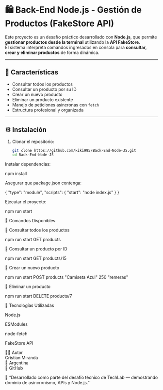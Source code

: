 # 🛍️ Back-End Node.js - Gestión de Productos (FakeStore API)

Este proyecto es un desafío práctico desarrollado con **Node.js**, que permite **gestionar productos desde la terminal** utilizando la **API FakeStore**.  
El sistema interpreta comandos ingresados en consola para **consultar, crear y eliminar productos** de forma dinámica.

---

## 🚀 Características

- Consultar todos los productos  
- Consultar un producto por su ID  
- Crear un nuevo producto  
- Eliminar un producto existente  
- Manejo de peticiones asíncronas con `fetch`  
- Estructura profesional y organizada

---

## ⚙️ Instalación

1. Clonar el repositorio:

   ```bash
   git clone https://github.com/kiki995/Back-End-Node-JS.git
   cd Back-End-Node-JS

Instalar dependencias:

npm install

Asegurar que package.json contenga:

{
  "type": "module",
  "scripts": {
    "start": "node index.js"
  }
}

Ejecutar el proyecto:

npm run start

🧠 Comandos Disponibles

🔹 Consultar todos los productos

npm run start GET products

🔹 Consultar un producto por ID

npm run start GET products/15

🔹 Crear un nuevo producto

npm run start POST products "Camiseta Azul" 250 "remeras"

🔹 Eliminar un producto

npm run start DELETE products/7

🧩 Tecnologías Utilizadas

Node.js

ESModules

node-fetch

FakeStore API

👨‍💻 Autor  
Cristian Miranda  
📍 Argentina  
🔗 GitHub  


💬 “Desarrollado como parte del desafío técnico de TechLab — demostrando dominio de asincronismo, APIs y Node.js.”
